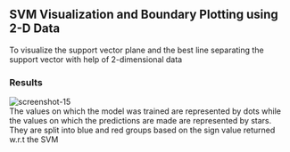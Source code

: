 ## SVM Visualization and Boundary Plotting using 2-D Data
To visualize the support vector plane and the best line separating the support vector with help of 2-dimensional data

### Results
![screenshot-15](https://user-images.githubusercontent.com/41950483/46587983-929a6d80-ca62-11e8-9f21-f37deff9adf9.png)<br />
The values on which the model was trained are represented by dots while the values on which the predictions are made are represented by stars. They are split into blue and red groups based on the sign value returned w.r.t the SVM
